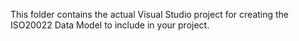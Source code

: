 This folder contains the actual Visual Studio project for creating the ISO20022 Data Model to include in your project.
